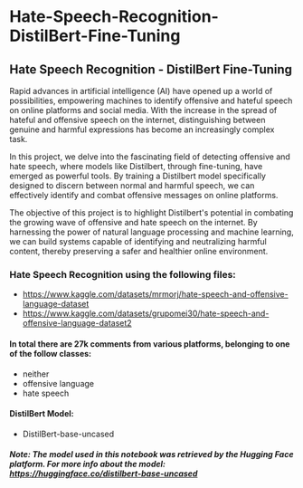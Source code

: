 # Hate-Speech-Recognition-DistilBert-Fine-Tuning
## Hate Speech Recognition - DistilBert Fine-Tuning

Rapid advances in artificial intelligence (AI) have opened up a world of possibilities, empowering machines to identify offensive and hateful speech on online platforms and social media. With the increase in the spread of hateful and offensive speech on the internet, distinguishing between genuine and harmful expressions has become an increasingly complex task.

In this project, we delve into the fascinating field of detecting offensive and hate speech, where models like Distilbert, through fine-tuning, have emerged as powerful tools. By training a Distilbert model specifically designed to discern between normal and harmful speech, we can effectively identify and combat offensive messages on online platforms.

The objective of this project is to highlight Distilbert's potential in combating the growing wave of offensive and hate speech on the internet. By harnessing the power of natural language processing and machine learning, we can build systems capable of identifying and neutralizing harmful content, thereby preserving a safer and healthier online environment.

### Hate Speech Recognition using the following files:
* https://www.kaggle.com/datasets/mrmorj/hate-speech-and-offensive-language-dataset
* https://www.kaggle.com/datasets/grupomei30/hate-speech-and-offensive-language-dataset2

#### In total there are 27k comments from various platforms, belonging to one of the follow classes:
* neither
* offensive language
* hate speech

#### DistilBert Model:
* DistilBert-base-uncased

##### **Note**: The model used in this notebook was retrieved by the Hugging Face platform. For more info about the model: https://huggingface.co/distilbert-base-uncased